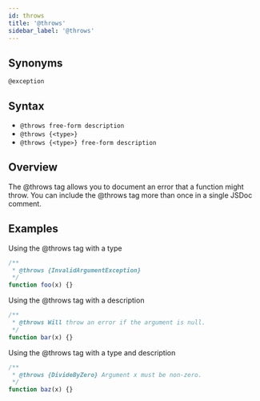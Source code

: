 ```yaml
---
id: throws
title: '@throws'
sidebar_label: '@throws'
---
```


## Synonyms

`@exception`

## Syntax

- `@throws free-form description`
- `@throws {<type>}`
- `@throws {<type>} free-form description`

## Overview

The @throws tag allows you to document an error that a function might throw. You can include the @throws tag more than once in a single JSDoc comment.

## Examples

Using the @throws tag with a type

```js
/**
 * @throws {InvalidArgumentException}
 */
function foo(x) {}
```

Using the @throws tag with a description

```js
/**
 * @throws Will throw an error if the argument is null.
 */
function bar(x) {}
```

Using the @throws tag with a type and description

```js
/**
 * @throws {DivideByZero} Argument x must be non-zero.
 */
function baz(x) {}
```
